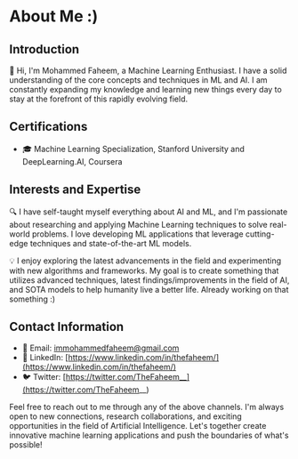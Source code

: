 # About Me :)

## Introduction

👋 Hi, I'm Mohammed Faheem, a Machine Learning Enthusiast. I have a solid understanding of the core concepts and techniques in ML and AI. I am constantly expanding my knowledge and learning new things every day to stay at the forefront of this rapidly evolving field.

## Certifications

- 🎓 Machine Learning Specialization, Stanford University and DeepLearning.AI, Coursera

## Interests and Expertise

🔍 I have self-taught myself everything about AI and ML, and I'm passionate about researching and applying Machine Learning techniques to solve real-world problems. I love developing ML applications that leverage cutting-edge techniques and state-of-the-art ML models.

💡 I enjoy exploring the latest advancements in the field and experimenting with new algorithms and frameworks. My goal is to create something that utilizes advanced techniques, latest findings/improvements in the field of AI, and SOTA models to help humanity live a better life. Already working on that something :)

## Contact Information

- 📧 Email: immohammedfaheem@gmail.com  
- 🔗 LinkedIn: [https://www.linkedin.com/in/thefaheem/](https://www.linkedin.com/in/thefaheem/)  
- 🐦 Twitter: [https://twitter.com/TheFaheem__](https://twitter.com/TheFaheem__)

Feel free to reach out to me through any of the above channels. I'm always open to new connections, research collaborations, and exciting opportunities in the field of Artificial Intelligence. Let's together create innovative machine learning applications and push the boundaries of what's possible!
